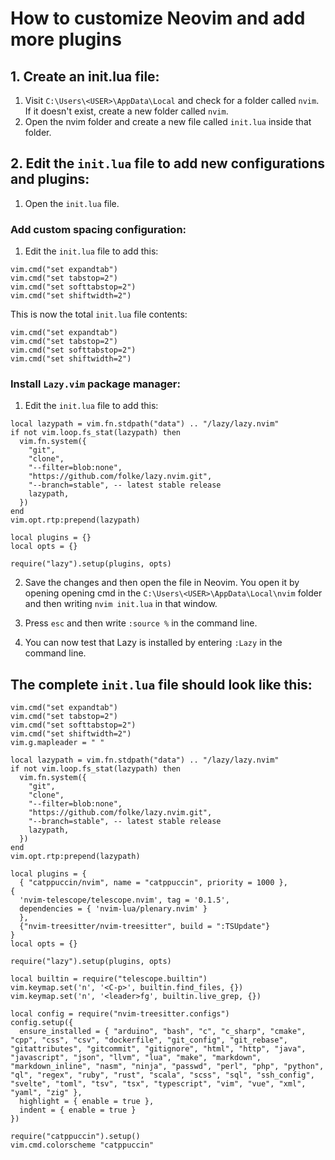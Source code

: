 # How to customize Neovim and add more plugins

## 1. Create an init.lua file:

1. Visit `C:\Users\<USER>\AppData\Local` and check for a folder called `nvim`. If it doesn't exist, create a new folder called `nvim`.
2. Open the nvim folder and create a new file called `init.lua` inside that folder.

## 2. Edit the `init.lua` file to add new configurations and plugins:

1. Open the `init.lua` file.

### Add custom spacing configuration:

1. Edit the `init.lua` file to add this:

```vim
vim.cmd("set expandtab")
vim.cmd("set tabstop=2")
vim.cmd("set softtabstop=2")
vim.cmd("set shiftwidth=2")
```

This is now the total `init.lua` file contents:

```vim
vim.cmd("set expandtab")
vim.cmd("set tabstop=2")
vim.cmd("set softtabstop=2")
vim.cmd("set shiftwidth=2")
```

### Install `Lazy.vim` package manager:

1. Edit the `init.lua` file to add this:

```vim
local lazypath = vim.fn.stdpath("data") .. "/lazy/lazy.nvim"
if not vim.loop.fs_stat(lazypath) then
  vim.fn.system({
    "git",
    "clone",
    "--filter=blob:none",
    "https://github.com/folke/lazy.nvim.git",
    "--branch=stable", -- latest stable release
    lazypath,
  })
end
vim.opt.rtp:prepend(lazypath)

local plugins = {}
local opts = {}

require("lazy").setup(plugins, opts)
```

2. Save the changes and then open the file in Neovim. You open it by opening opening cmd in the `C:\Users\<USER>\AppData\Local\nvim` folder and then writing `nvim init.lua` in that window.

3. Press `esc` and then write `:source %` in the command line.

4. You can now test that Lazy is installed by entering `:Lazy` in the command line.

## The complete `init.lua` file should look like this:

```vim
vim.cmd("set expandtab")
vim.cmd("set tabstop=2")
vim.cmd("set softtabstop=2")
vim.cmd("set shiftwidth=2")
vim.g.mapleader = " "

local lazypath = vim.fn.stdpath("data") .. "/lazy/lazy.nvim"
if not vim.loop.fs_stat(lazypath) then
  vim.fn.system({
    "git",
    "clone",
    "--filter=blob:none",
    "https://github.com/folke/lazy.nvim.git",
    "--branch=stable", -- latest stable release
    lazypath,
  })
end
vim.opt.rtp:prepend(lazypath)

local plugins = {
  { "catppuccin/nvim", name = "catppuccin", priority = 1000 },
{
  'nvim-telescope/telescope.nvim', tag = '0.1.5',
  dependencies = { 'nvim-lua/plenary.nvim' }
  },
  {"nvim-treesitter/nvim-treesitter", build = ":TSUpdate"}
}
local opts = {}

require("lazy").setup(plugins, opts)

local builtin = require("telescope.builtin")
vim.keymap.set('n', '<C-p>', builtin.find_files, {})
vim.keymap.set('n', '<leader>fg', builtin.live_grep, {})

local config = require("nvim-treesitter.configs")
config.setup({
  ensure_installed = { "arduino", "bash", "c", "c_sharp", "cmake", "cpp", "css", "csv", "dockerfile", "git_config", "git_rebase", "gitattributes", "gitcommit", "gitignore", "html", "http", "java", "javascript", "json", "llvm", "lua", "make", "markdown", "markdown_inline", "nasm", "ninja", "passwd", "perl", "php", "python", "ql", "regex", "ruby", "rust", "scala", "scss", "sql", "ssh_config", "svelte", "toml", "tsv", "tsx", "typescript", "vim", "vue", "xml", "yaml", "zig" },
  highlight = { enable = true },
  indent = { enable = true }
})

require("catppuccin").setup()
vim.cmd.colorscheme "catppuccin"
```
